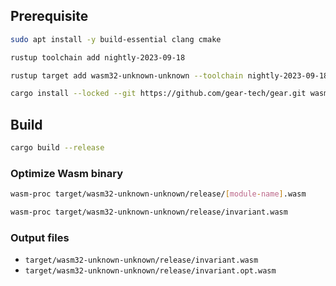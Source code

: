 ## Prerequisite

```bash
sudo apt install -y build-essential clang cmake
```

```bash
rustup toolchain add nightly-2023-09-18
```

```bash
rustup target add wasm32-unknown-unknown --toolchain nightly-2023-09-18
```

```bash
cargo install --locked --git https://github.com/gear-tech/gear.git wasm-proc
```

## Build

```bash
cargo build --release
```

### Optimize Wasm binary

```bash
wasm-proc target/wasm32-unknown-unknown/release/[module-name].wasm
```

```bash
wasm-proc target/wasm32-unknown-unknown/release/invariant.wasm
```

### Output files

- `target/wasm32-unknown-unknown/release/invariant.wasm`
- `target/wasm32-unknown-unknown/release/invariant.opt.wasm`
